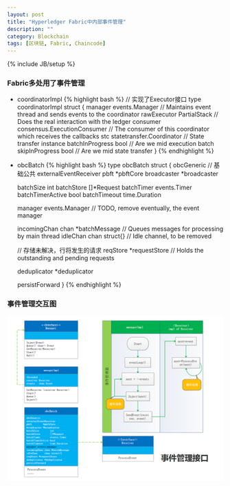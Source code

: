 ```yaml
---
layout: post
title: "Hyperledger Fabric中内部事件管理"
description: ""
category: Blockchain 
tags: [区块链, Fabric, Chaincode]
---
```

{% include JB/setup %}

### Fabric多处用了事件管理
- coordinatorImpl
{% highlight bash %}
// 实现了Executor接口
type coordinatorImpl struct {
	manager         events.Manager              // Maintains event thread and sends events to the coordinator
	rawExecutor     PartialStack                // Does the real interaction with the ledger
	consumer        consensus.ExecutionConsumer // The consumer of this coordinator which receives the callbacks
	stc             statetransfer.Coordinator   // State transfer instance
	batchInProgress bool                        // Are we mid execution batch
	skipInProgress  bool                        // Are we mid state transfer
}
{% endhighlight %}

- obcBatch
{% highlight bash %}
type obcBatch struct {
	obcGeneric  // 基础公共
	externalEventReceiver
	pbft        *pbftCore
	broadcaster *broadcaster

	batchSize        int
	batchStore       []*Request
	batchTimer       events.Timer
	batchTimerActive bool
	batchTimeout     time.Duration

	manager events.Manager // TODO, remove eventually, the event manager

	incomingChan chan *batchMessage // Queues messages for processing by main thread
	idleChan     chan struct{}      // Idle channel, to be removed

	// 存储未解决，行将发生的请求
	reqStore *requestStore // Holds the outstanding and pending requests

	deduplicator *deduplicator

	persistForward
}
{% endhighlight %}

### 事件管理交互图
![PBFT](/upload/2017/eventManager.png)

